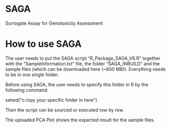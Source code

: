 # SAGA
Surrogate Assay for Genotoxicity Assessment

# How to use SAGA
The user needs to put the SAGA script “R_Package_SAGA_V6.R” together with the “SampleInformation.txt”
file, the folder “SAGA_INBUILD” and the sample files (which can be downloaded here (~800 MB)). Everything needs to be in one single folder.

Before using SAGA, the user needs to specify this folder in R by the following command:

setwd("c:/opy your specific folder in here")

Then the script can be sourced or executed row by row.

The uploaded PCA Plot shows the expected result for the sample files.






